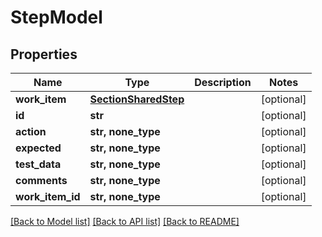 # StepModel


## Properties
Name | Type | Description | Notes
------------ | ------------- | ------------- | -------------
**work_item** | [**SectionSharedStep**](SectionSharedStep.md) |  | [optional] 
**id** | **str** |  | [optional] 
**action** | **str, none_type** |  | [optional] 
**expected** | **str, none_type** |  | [optional] 
**test_data** | **str, none_type** |  | [optional] 
**comments** | **str, none_type** |  | [optional] 
**work_item_id** | **str, none_type** |  | [optional] 

[[Back to Model list]](../README.md#documentation-for-models) [[Back to API list]](../README.md#documentation-for-api-endpoints) [[Back to README]](../README.md)


